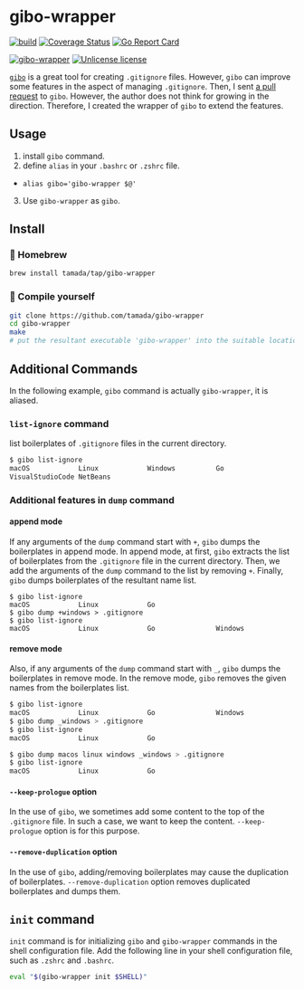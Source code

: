# gibo-wrapper

[![build](https://github.com/tamada/gibo-wrapper/actions/workflows/build.yaml/badge.svg)](https://github.com/tamada/gibo-wrapper/actions/workflows/build.yaml)
[![Coverage Status](https://coveralls.io/repos/github/tamada/gibo-wrapper/badge.svg?branch=main)](https://coveralls.io/github/tamada/gibo-wrapper?branch=main)
[![Go Report Card](https://goreportcard.com/badge/github.com/tamada/gibo-wrapper)](https://goreportcard.com/report/github.com/tamada/gibo-wrapper)

[![gibo-wrapper](https://img.shields.io/badge/gibo--wrapper-v0.5.9-blue)](https://github.com/tamada/gibo-wrapper/releases/tag/v0.5.9)
[![Unlicense license](http://img.shields.io/badge/license-Unlicense-blue.svg?style=flat)](LICENSE)

[`gibo`](https://github.com/simonwhitaker/gibo) is a great tool for creating `.gitignore` files.
However, `gibo` can improve some features in the aspect of managing `.gitignore`.
Then, I sent [a pull request](https://github.com/simonwhitaker/gibo/pull/61) to `gibo`. However, the author does not think for growing in the direction.
Therefore, I created the wrapper of `gibo` to extend the features.

## Usage

1. install `gibo` command.
2. define `alias` in your `.bashrc` or `.zshrc` file.
  * `alias gibo='gibo-wrapper $@'`
3. Use `gibo-wrapper` as `gibo`.

## Install

### :beer: Homebrew

```sh
brew install tamada/tap/gibo-wrapper
```

### :muscle: Compile yourself

```sh
git clone https://github.com/tamada/gibo-wrapper
cd gibo-wrapper
make
# put the resultant executable 'gibo-wrapper' into the suitable location.
```

## Additional Commands

In the following example, `gibo` command is actually `gibo-wrapper`, it is aliased.

### `list-ignore` command

list boilerplates of `.gitignore` files in the current directory.

```bash
$ gibo list-ignore
macOS            Linux            Windows          Go
VisualStudioCode NetBeans
```

### Additional features in `dump` command

#### append mode

If any arguments of the `dump` command start with `+`, `gibo` dumps the boilerplates in append mode.
In append mode, at first, `gibo` extracts the list of boilerplates from the `.gitignore` file in the current directory.
Then, we add the arguments of the `dump` command to the list by removing `+`.
Finally, `gibo` dumps boilerplates of the resultant name list.

```
$ gibo list-ignore
macOS            Linux            Go
$ gibo dump +windows > .gitignore
$ gibo list-ignore
macOS            Linux            Go               Windows
```

#### remove mode

Also, if any arguments of the `dump` command start with `_`, `gibo` dumps the boilerplates in remove mode.
In the remove mode, `gibo` removes the given names from the boilerplates list.

```bash
$ gibo list-ignore
macOS            Linux            Go               Windows
$ gibo dump _windows > .gitignore
$ gibo list-ignore
macOS            Linux            Go
```

```bash
$ gibo dump macos linux windows _windows > .gitignore
$ gibo list-ignore
macOS            Linux            Go
```

#### `--keep-prologue` option

In the use of `gibo`, we sometimes add some content to the top of the `.gitignore` file.
In such a case, we want to keep the content.
`--keep-prologue` option is for this purpose.

#### `--remove-duplication` option

In the use of `gibo`, adding/removing boilerplates may cause the duplication of boilerplates.
`--remove-duplication` option removes duplicated boilerplates and dumps them.

## `init` command

`init` command is for initializing `gibo` and `gibo-wrapper` commands in the shell configuration file.
Add the following line in your shell configuration file, such as `.zshrc` and `.bashrc`.

```sh
eval "$(gibo-wrapper init $SHELL)"
```
